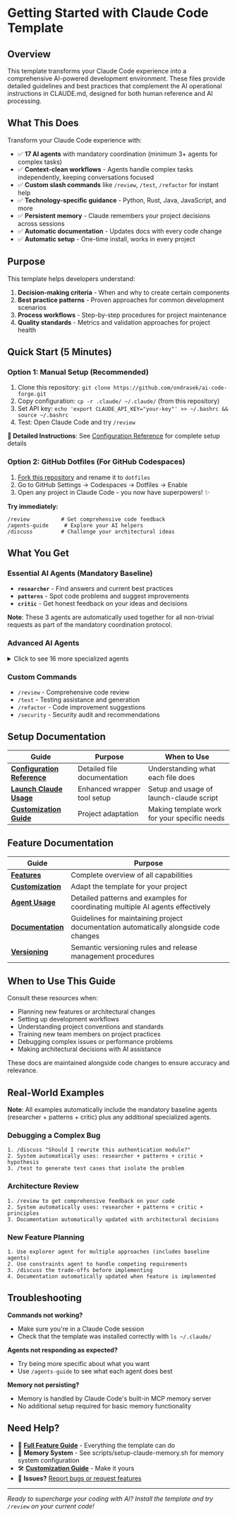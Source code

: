 # Getting Started with Claude Code Template

## Overview

This template transforms your Claude Code experience into a comprehensive AI-powered development environment. These files provide detailed guidelines and best practices that complement the AI operational instructions in CLAUDE.md, designed for both human reference and AI processing.

## What This Does

Transform your Claude Code experience with:
- ✅ **17 AI agents** with mandatory coordination (minimum 3+ agents for complex tasks)
- ✅ **Context-clean workflows** - Agents handle complex tasks independently, keeping conversations focused
- ✅ **Custom slash commands** like `/review`, `/test`, `/refactor` for instant help
- ✅ **Technology-specific guidance** - Python, Rust, Java, JavaScript, and more
- ✅ **Persistent memory** - Claude remembers your project decisions across sessions
- ✅ **Automatic documentation** - Updates docs with every code change
- ✅ **Automatic setup** - One-time install, works in every project

## Purpose

This template helps developers understand:

1. **Decision-making criteria** - When and why to create certain components
2. **Best practice patterns** - Proven approaches for common development scenarios
3. **Process workflows** - Step-by-step procedures for project maintenance
4. **Quality standards** - Metrics and validation approaches for project health

## Quick Start (5 Minutes)

### Option 1: Manual Setup (Recommended)
1. Clone this repository: `git clone https://github.com/ondrasek/ai-code-forge.git`
2. Copy configuration: `cp -r .claude/ ~/.claude/` (from this repository)
3. Set API key: `echo 'export CLAUDE_API_KEY="your-key"' >> ~/.bashrc && source ~/.bashrc`
4. Test: Open Claude Code and try `/review`

**📖 Detailed Instructions**: See [Configuration Reference](configuration-reference.md) for complete setup details

### Option 2: GitHub Dotfiles (For GitHub Codespaces)
1. [Fork this repository](https://github.com/ondrasek/ai-code-forge/fork) and rename it to `dotfiles`
2. Go to GitHub Settings → Codespaces → Dotfiles → Enable
3. Open any project in Claude Code - you now have superpowers! ✨

**Try immediately:**
```
/review          # Get comprehensive code feedback
/agents-guide     # Explore your AI helpers
/discuss         # Challenge your architectural ideas
```

## What You Get

### Essential AI Agents (Mandatory Baseline)
- **`researcher`** - Find answers and current best practices
- **`patterns`** - Spot code problems and suggest improvements
- **`critic`** - Get honest feedback on your ideas and decisions

**Note**: These 3 agents are automatically used together for all non-trivial requests as part of the mandatory coordination protocol.

### Advanced AI Agents
<details>
<summary>Click to see 16 more specialized agents</summary>

**Problem Solving:**
- `hypothesis` - Scientific debugging approach
- `constraints` - Handle competing requirements
- `resolver` - Mediate conflicting approaches

**Code Quality:**
- `completer` - Find missing functionality and TODOs
- `whisper` - Micro-improvements and polish
- `invariants` - Type safety and state machines

**Architecture:**
- `explorer` - Generate multiple solution approaches
- `axioms` - First-principles reasoning
- `context` - Deep system understanding
- `principles` - Apply SOLID, DRY, KISS principles

**Workflow:**
- `generator` - Code generation and templates
- `prompter` - AI agent development
- `time` - Historical analysis and evolution
- `connector` - Cross-domain creative solutions
- `git-tagger` - Automatic release management
- `git-troubleshooter` - Git error diagnosis and resolution

</details>

### Custom Commands
- `/review` - Comprehensive code review
- `/test` - Testing assistance and generation
- `/refactor` - Code improvement suggestions
- `/security` - Security audit and recommendations

## Setup Documentation

| Guide | Purpose | When to Use |
|-------|---------|-------------|
| **[Configuration Reference](configuration-reference.md)** | Detailed file documentation | Understanding what each file does |
| **[Launch Claude Usage](launch-claude-usage.md)** | Enhanced wrapper tool setup | Setup and usage of launch-claude script |
| **[Customization Guide](customization.md)** | Project adaptation | Making template work for your specific needs |

## Feature Documentation

| Guide | Purpose |
|-------|---------|
| **[Features](features.md)** | Complete overview of all capabilities |
| **[Customization](customization.md)** | Adapt the template for your project |
| **[Agent Usage](agent-usage.md)** | Detailed patterns and examples for coordinating multiple AI agents effectively |
| **[Documentation](documentation.md)** | Guidelines for maintaining project documentation automatically alongside code changes |
| **[Versioning](versioning.md)** | Semantic versioning rules and release management procedures |

## When to Use This Guide

Consult these resources when:

- Planning new features or architectural changes
- Setting up development workflows
- Understanding project conventions and standards
- Training new team members on project practices
- Debugging complex issues or performance problems
- Making architectural decisions with AI assistance

These docs are maintained alongside code changes to ensure accuracy and relevance.

## Real-World Examples

**Note**: All examples automatically include the mandatory baseline agents (researcher + patterns + critic) plus any additional specialized agents.

### Debugging a Complex Bug
```
1. /discuss "Should I rewrite this authentication module?"
2. System automatically uses: researcher + patterns + critic + hypothesis
3. /test to generate test cases that isolate the problem
```

### Architecture Review
```
1. /review to get comprehensive feedback on your code
2. System automatically uses: researcher + patterns + critic + principles
3. Documentation automatically updated with architectural decisions
```

### New Feature Planning
```
1. Use explorer agent for multiple approaches (includes baseline agents)
2. Use constraints agent to handle competing requirements
3. /discuss the trade-offs before implementing
4. Documentation automatically updated when feature is implemented
```

## Troubleshooting

**Commands not working?**
- Make sure you're in a Claude Code session
- Check that the template was installed correctly with `ls ~/.claude/`

**Agents not responding as expected?**
- Try being more specific about what you want
- Use `/agents-guide` to see what each agent does best

**Memory not persisting?**
- Memory is handled by Claude Code's built-in MCP memory server
- No additional setup required for basic memory functionality

## Need Help?

- 📖 **[Full Feature Guide](features.md)** - Everything the template can do
- 🧠 **Memory System** - See scripts/setup-claude-memory.sh for memory system configuration
- 🛠️ **[Customization Guide](customization.md)** - Make it yours
- 🐛 **Issues?** [Report bugs or request features](https://github.com/ondrasek/ai-code-forge/issues)

---

*Ready to supercharge your coding with AI? Install the template and try `/review` on your current code!*